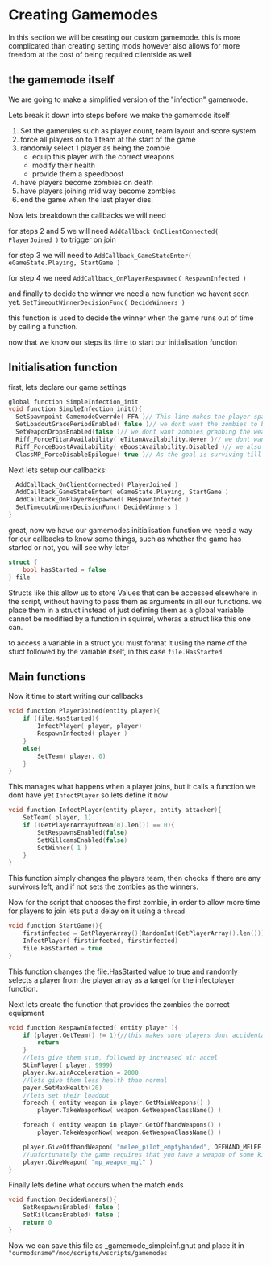Creating Gamemodes
==================
In this section we will be creating our custom gamemode. this is more complicated than creating setting mods however also allows for more freedom at the cost of being required clientside as well

the gamemode itself
--------------
We are going to make a simplified version of the "infection" gamemode.

Lets break it down into steps before we make the gamemode itself

1. Set the gamerules such as player count, team layout and score system
2. force all players on to 1 team at the start of the game
3. randomly select 1 player as being the zombie
    - equip this player with the correct weapons
    - modify their health
    - provide them a speedboost
4. have players become zombies on death
5. have players joining mid way become zombies
6. end the game when the last player dies.

Now lets breakdown the callbacks we will need

for steps 2 and 5 we will need `AddCallback_OnClientConnected( PlayerJoined )` to trigger on join

for step 3 we will need to `AddCallback_GameStateEnter( eGameState.Playing, StartGame )`

for step 4 we need `AddCallback_OnPlayerRespawned( RespawnInfected )`

and finally to decide the winner we need a new function we havent seen yet. `SetTimeoutWinnerDecisionFunc( DecideWinners )`

this function is used to decide the winner when the game runs out of time by calling a function.

now that we know our steps its time to start our initialisation function

Initialisation function
--------------------
first, lets declare our game settings
```cpp
global function SimpleInfection_init
void function SimpleInfection_init(){
  SetSpawnpoint GamemodeOverrde( FFA )// This line makes the player spawn locations like those from ffa
  SetLoadoutGracePeriodEnabled( false )// we dont want the zombies to be able to change loadouts and grab their guns, so lets disable that
  SetWeaponDropsEnabled(false )// we dont want zombies grabbing the weapons for dead survivors, so lets disable that.
  Riff_ForceTitanAvailability( eTitanAvailability.Never )// we dont want zombies to have titans either, so lets disable that
  Riff_ForceBoostAvailability( eBoostAvailability.Disabled )// we also dont want the zombies grabbing smart pistols and turrets, so lets disable that
  ClassMP_ForceDisableEpilogue( true )// As the goal is surviving till the timer runs out, we dont need the evac dropship
```
Next lets setup our callbacks:
```cpp
  AddCallback_OnClientConnected( PlayerJoined )
  AddCallback_GameStateEnter( eGameState.Playing, StartGame )
  AddCallback_OnPlayerRespawned( RespawnInfected )
  SetTimeoutWinnerDecisionFunc( DecideWinners )
}
```
great, now we have our gamemodes initialisation function we need a way for our callbacks to know some things, such as whether the game has started or not, you will see why later
```cpp
struct {
    bool HasStarted = false
} file
```
Structs like this allow us to store Values that can be accessed elsewhere in the script, without having to pass them as arguments in all our functions. we place them in a struct instead of just defining them as a global variable cannot 
be modified by a function in squirrel, wheras a struct like this one can.

to access a variable in a struct you must format it using the name of the stuct followed by the variable itself, in this case `file.HasStarted`

Main functions
---------
Now it time to start writing our callbacks
```cpp
void function PlayerJoined(entity player){
    if (file.HasStarted){
        InfectPlayer( player, player)
        RespawnInfected( player )
    }
    else{
        SetTeam( player, 0)
    }
}
```
This manages what happens when a player joins, but it calls a function we dont have yet `InfectPlayer` so lets define it now
```cpp
void function InfectPlayer(entity player, entity attacker){
    SetTeam( player, 1)
    if ((GetPlayerArrayOfteam(0).len()) == 0){
        SetRespawnsEnabled(false)
        SetKillcamsEnabled(false)
        SetWinner( 1 )
    }
}
```
This function simply changes the players team, then checks if there are any survivors left, and if not sets the zombies as the winners.

Now for the script that chooses the first zombie, in order to allow more time for players to join lets put a delay on it using a `thread`
```cpp
void function StartGame(){
    firstinfected = GetPlayerArray()[RandomInt(GetPlayerArray().len())]
    InfectPlayer( firstinfected, firstinfected)
    file.HasStarted = true
}
```
This function changes the file.HasStarted value to true and randomly selects a player from the player array as a target for the infectplayer function. 

Next lets create the function that provides the zombies the correct equipment
```cpp
void function RespawnInfected( entity player ){
    if (player.GetTeam() != 1){//this makes sure players dont accidentally get given zombie weapons when first spawning as a survivor
        return
    }
    //lets give them stim, followed by increased air accel
    StimPlayer( player, 9999)
    player.kv.airAcceleration = 2000
    //lets give them less health than normal
    payer.SetMaxHealth(20)
    //lets set their loadout
	foreach ( entity weapon in player.GetMainWeapons() )
		player.TakeWeaponNow( weapon.GetWeaponClassName() )

	foreach ( entity weapon in player.GetOffhandWeapons() )
		player.TakeWeaponNow( weapon.GetWeaponClassName() )

    player.GiveOffhandWeapon( "melee_pilot_emptyhanded", OFFHAND_MELEE )
    //unfortunately the game requires that you have a weapon of some kind in order to use secondaries, so lets give zombies an MGL
    player.GiveWeapon( "mp_weapon_mgl" )
}
```
Finally lets define what occurs when the match ends
```cpp
void function DecideWinners(){
    SetRespawnsEnabled( false )
    SetKillcamsEnabled( false )
    return 0
}
```
Now we can save this file as _gamemode_simpleinf.gnut and place it in
`"ourmodsname"/mod/scripts/vscripts/gamemodes`
